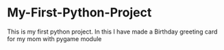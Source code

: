 # My-First-Python-Project
This is my first python project. In this I have made a Birthday greeting card for my mom with pygame module
